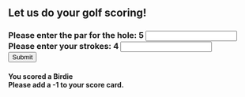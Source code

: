 <!DOCTYPE html>
<html>
<body>
  <h2>Let us do your golf scoring!</h2>
  <h3> 
   
  <form>
     Please enter the par for the hole: 5
    <input id="par" type="number" name="par"><br> 
    Please enter your strokes: 4
    <input id="stroke" type="number" name="stroke"       <br>
    <br>
    <input id="btn" type="submit" value="Submit"><br> 
  </form>
  <h4>
    You scored a Birdie <br>
    Please add a -1 to your score card.<br>
    <a id="myBook"></a>
</body>
</html>
